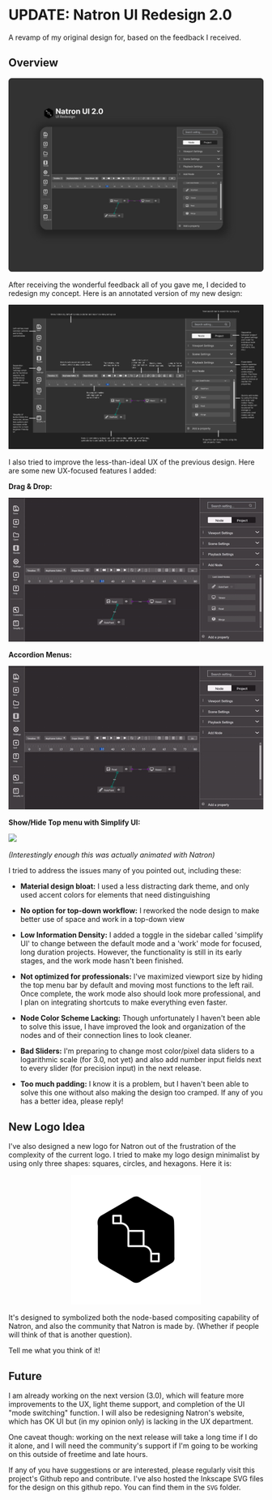 # UPDATE: Natron UI Redesign 2.0

A revamp of my original design for, based on the feedback I received.

## Overview

<img src="PNG/Final Design.png">

After receiving the wonderful feedback all of you gave me, I decided to redesign my concept. Here is an annotated version of my new design:

<img src="PNG/Annotations.png">

I also tried to improve the less-than-ideal UX of the previous design. Here are some new UX-focused features I added:

**Drag & Drop:**

<img src="GIF/Drag and drop nodes.gif">

**Accordion Menus:**

<img src="GIF/Accordion Menu.gif">

**Show/Hide Top menu with Simplify UI:**

<img src="GIF/Show-Hide menu bar.gif">

*(Interestingly enough this was actually animated with Natron)*

I tried to address the issues many of you pointed out, including these:

* **Material design bloat:** I used a less distracting dark theme, and only used accent colors for elements that need distinguishing

* **No option for top-down workflow:** I reworked the node design to make better use of space and work in a top-down view

* **Low Information Density:** I added a toggle in the sidebar called 'simplify UI' to change between the default mode and a 'work' mode for focused, long duration projects. However, the functionality is still in its early stages, and the work mode hasn't been finished.

* **Not optimized for professionals:** I've maximized viewport size by hiding the top menu bar by default and moving most functions to the left rail. Once complete, the work mode also should look more professional, and I plan on integrating shortcuts to make everything even faster.

* **Node Color Scheme Lacking:** Though unfortunately I haven't been able to solve this issue, I have improved the look and organization of the nodes and of their connection lines to look cleaner.

* **Bad Sliders:** I'm preparing to change most color/pixel data sliders to a logarithmic scale (for 3.0, not yet) and also add number input fields next to every slider (for precision input) in the next release.

* **Too much padding:** I know it is a problem, but I haven't been able to solve this one without also making the design too cramped. If any of you has a better idea, please reply!

## New Logo Idea

I've also designed a new logo for Natron out of the frustration of the complexity of the current logo. I tried to make my logo design minimalist by using only three shapes: squares, circles, and hexagons. Here it is:

<p align="center">

<img src="PNG/Final Icon.png" width=256>

</p>

It's designed to symbolized both the node-based compositing capability of Natron, and also the community that Natron is made by. (Whether if people will think of that is another question).

Tell me what you think of it!

## Future

I am already working on the next version (3.0), which will feature more improvements to the UX, light theme support, and completion of the UI "mode switching" function. I will also be redesigning Natron's website, which has OK UI but (in my opinion only) is lacking in the UX department.

One caveat though: working on the next release will take a long time if I do it alone, and I will need the community's support if I'm going to be working on this outside of freetime and late hours. 

If any of you have suggestions or are interested, please regularly visit this project's Github repo and contribute. I've also hosted the Inkscape SVG files for the design on this github repo. You can find them in the `SVG` folder.